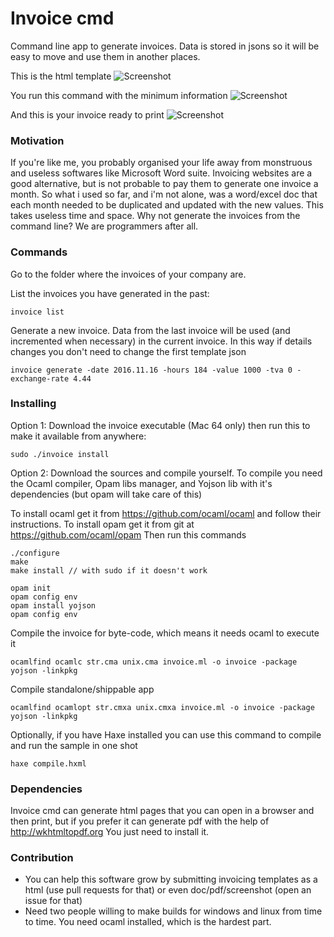 # Invoice cmd
Command line app to generate invoices. Data is stored in jsons so it will be easy to move and use them in another places.

This is the html template
![Screenshot](https://s13.postimg.org/ndmkhvfyf/Screen_Shot_2016_10_24_at_09_47_46.png)

You run this command with the minimum information
![Screenshot](https://s15.postimg.org/9sfcggejv/Screen_Shot_2016_10_29_at_21_15_08.png)

And this is your invoice ready to print
![Screenshot](https://s12.postimg.org/3p9489pb1/Screen_Shot_2016_10_29_at_21_15_40.png)

### Motivation
If you're like me, you probably organised your life away from monstruous and useless softwares like Microsoft Word suite. Invoicing websites are a good alternative, but is not probable to pay them to generate one invoice a month. So what i used so far, and i'm not alone, was a word/excel doc that each month needed to be duplicated and updated with the new values. This takes useless time and space. Why not generate the invoices from the command line? We are programmers after all.

### Commands

Go to the folder where the invoices of your company are.

List the invoices you have generated in the past:

	invoice list

Generate a new invoice. Data from the last invoice will be used (and incremented when necessary) in the current invoice. In this way if details changes you don't need to change the first template json

	invoice generate -date 2016.11.16 -hours 184 -value 1000 -tva 0 -exchange-rate 4.44

### Installing

Option 1: Download the invoice executable (Mac 64 only) then run this to make it available from anywhere:

	sudo ./invoice install

Option 2: Download the sources and compile yourself. To compile you need the Ocaml compiler, Opam libs manager, and Yojson lib with it's dependencies (but opam will take care of this)
 
 To install ocaml get it from https://github.com/ocaml/ocaml and follow their instructions.
 To install opam get it from git at https://github.com/ocaml/opam Then run this commands
 	
	
	./configure
	make
	make install // with sudo if it doesn't work
	
	opam init
	opam config env
	opam install yojson
	opam config env
	

Compile the invoice for byte-code, which means it needs ocaml to execute it

	ocamlfind ocamlc str.cma unix.cma invoice.ml -o invoice -package yojson -linkpkg

Compile standalone/shippable app

	ocamlfind ocamlopt str.cmxa unix.cmxa invoice.ml -o invoice -package yojson -linkpkg

Optionally, if you have Haxe installed you can use this command to compile and run the sample in one shot

	haxe compile.hxml

### Dependencies

Invoice cmd can generate html pages that you can open in a browser and then print, but if you prefer it can generate pdf with the help of http://wkhtmltopdf.org You just need to install it.

### Contribution

- You can help this software grow by submitting invoicing templates as a html (use pull requests for that) or even doc/pdf/screenshot (open an issue for that)
- Need two people willing to make builds for windows and linux from time to time. You need ocaml installed, which is the hardest part.
